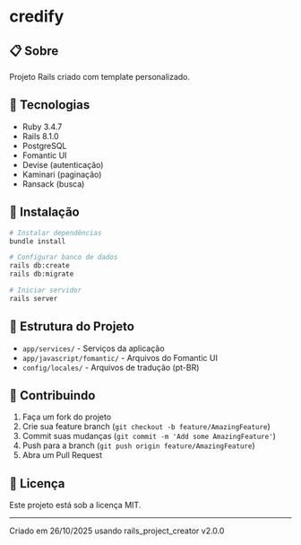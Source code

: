 # credify

## 📋 Sobre

Projeto Rails criado com template personalizado.

## 🚀 Tecnologias

- Ruby 3.4.7
- Rails 8.1.0
- PostgreSQL
- Fomantic UI
- Devise (autenticação)
- Kaminari (paginação)
- Ransack (busca)

## 🔧 Instalação

```bash
# Instalar dependências
bundle install

# Configurar banco de dados
rails db:create
rails db:migrate

# Iniciar servidor
rails server
```

## 📁 Estrutura do Projeto

- `app/services/` - Serviços da aplicação
- `app/javascript/fomantic/` - Arquivos do Fomantic UI
- `config/locales/` - Arquivos de tradução (pt-BR)

## 🤝 Contribuindo

1. Faça um fork do projeto
2. Crie sua feature branch (`git checkout -b feature/AmazingFeature`)
3. Commit suas mudanças (`git commit -m 'Add some AmazingFeature'`)
4. Push para a branch (`git push origin feature/AmazingFeature`)
5. Abra um Pull Request

## 📝 Licença

Este projeto está sob a licença MIT.

---

Criado em 26/10/2025 usando rails_project_creator v2.0.0
